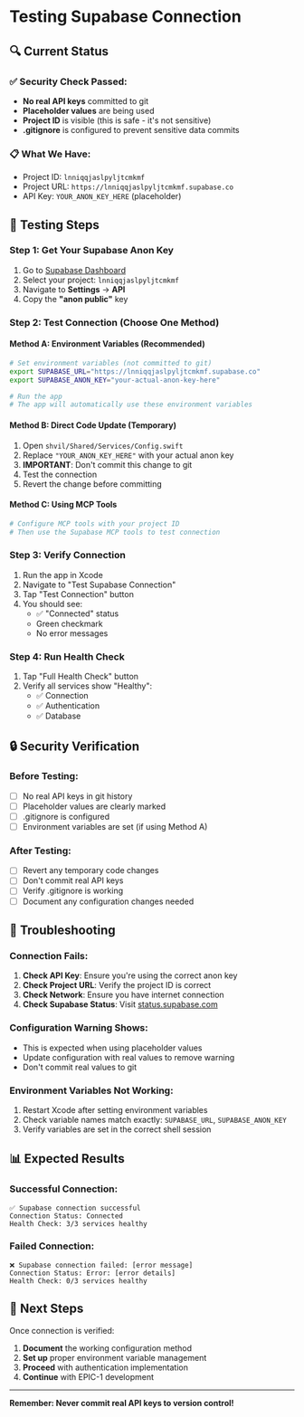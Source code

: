 # Testing Supabase Connection

## 🔍 Current Status

### ✅ Security Check Passed:
- **No real API keys** committed to git
- **Placeholder values** are being used
- **Project ID** is visible (this is safe - it's not sensitive)
- **.gitignore** is configured to prevent sensitive data commits

### 📋 What We Have:
- Project ID: `lnniqqjaslpyljtcmkmf`
- Project URL: `https://lnniqqjaslpyljtcmkmf.supabase.co`
- API Key: `YOUR_ANON_KEY_HERE` (placeholder)

## 🧪 Testing Steps

### Step 1: Get Your Supabase Anon Key
1. Go to [Supabase Dashboard](https://supabase.com/dashboard)
2. Select your project: `lnniqqjaslpyljtcmkmf`
3. Navigate to **Settings** → **API**
4. Copy the **"anon public"** key

### Step 2: Test Connection (Choose One Method)

#### Method A: Environment Variables (Recommended)
```bash
# Set environment variables (not committed to git)
export SUPABASE_URL="https://lnniqqjaslpyljtcmkmf.supabase.co"
export SUPABASE_ANON_KEY="your-actual-anon-key-here"

# Run the app
# The app will automatically use these environment variables
```

#### Method B: Direct Code Update (Temporary)
1. Open `shvil/Shared/Services/Config.swift`
2. Replace `"YOUR_ANON_KEY_HERE"` with your actual anon key
3. **IMPORTANT**: Don't commit this change to git
4. Test the connection
5. Revert the change before committing

#### Method C: Using MCP Tools
```bash
# Configure MCP tools with your project ID
# Then use the Supabase MCP tools to test connection
```

### Step 3: Verify Connection
1. Run the app in Xcode
2. Navigate to "Test Supabase Connection"
3. Tap "Test Connection" button
4. You should see:
   - ✅ "Connected" status
   - Green checkmark
   - No error messages

### Step 4: Run Health Check
1. Tap "Full Health Check" button
2. Verify all services show "Healthy":
   - ✅ Connection
   - ✅ Authentication
   - ✅ Database

## 🔒 Security Verification

### Before Testing:
- [ ] No real API keys in git history
- [ ] Placeholder values are clearly marked
- [ ] .gitignore is configured
- [ ] Environment variables are set (if using Method A)

### After Testing:
- [ ] Revert any temporary code changes
- [ ] Don't commit real API keys
- [ ] Verify .gitignore is working
- [ ] Document any configuration changes needed

## 🚨 Troubleshooting

### Connection Fails:
1. **Check API Key**: Ensure you're using the correct anon key
2. **Check Project URL**: Verify the project ID is correct
3. **Check Network**: Ensure you have internet connection
4. **Check Supabase Status**: Visit [status.supabase.com](https://status.supabase.com)

### Configuration Warning Shows:
- This is expected when using placeholder values
- Update configuration with real values to remove warning
- Don't commit real values to git

### Environment Variables Not Working:
1. Restart Xcode after setting environment variables
2. Check variable names match exactly: `SUPABASE_URL`, `SUPABASE_ANON_KEY`
3. Verify variables are set in the correct shell session

## 📊 Expected Results

### Successful Connection:
```
✅ Supabase connection successful
Connection Status: Connected
Health Check: 3/3 services healthy
```

### Failed Connection:
```
❌ Supabase connection failed: [error message]
Connection Status: Error: [error details]
Health Check: 0/3 services healthy
```

## 🎯 Next Steps

Once connection is verified:
1. **Document** the working configuration method
2. **Set up** proper environment variable management
3. **Proceed** with authentication implementation
4. **Continue** with EPIC-1 development

---

**Remember: Never commit real API keys to version control!**
